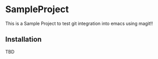 # SampleProject

This is a Sample Project to test git integration into emacs using magit!!

## Installation
TBD



